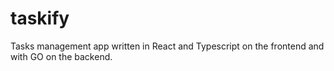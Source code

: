 # taskify
 Tasks management app written in React and Typescript on the frontend and with GO on the backend. 
